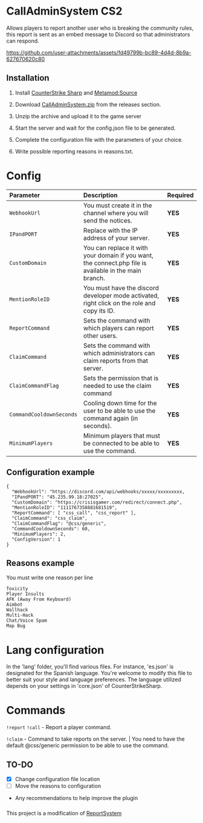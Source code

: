 # CallAdminSystem CS2
Allows players to report another user who is breaking the community rules, this report is sent as an embed message to Discord so that administrators can respond.

https://github.com/user-attachments/assets/fd49799b-bc89-4d4d-8b9a-627670620c80

## Installation
1. Install [CounterStrike Sharp](https://github.com/roflmuffin/CounterStrikeSharp) and [Metamod:Source](https://www.sourcemm.net/downloads.php/?branch=master)

2. Download [CallAdminSystem.zip](https://github.com/wiruwiru/CallAdminSystem-CS2/releases) from the releases section.

3. Unzip the archive and upload it to the game server

4. Start the server and wait for the config.json file to be generated.

5. Complete the configuration file with the parameters of your choice.

6. Write possible reporting reasons in reasons.txt.

# Config
| Parameter | Description | Required     |
| :------- | :------- | :------- |
| `WebhookUrl` | You must create it in the channel where you will send the notices. |**YES** |
| `IPandPORT` | Replace with the IP address of your server. |**YES** |
| `CustomDomain` | You can replace it with your domain if you want, the connect.php file is available in the main branch.  |**YES** |
| `MentionRoleID` | You must have the discord developer mode activated, right click on the role and copy its ID. |**YES** |
| `ReportCommand` | Sets the command with which players can report other users. |**YES** |
| `ClaimCommand` | Sets the command with which administrators can claim reports from that server. |**YES** |
| `ClaimCommandFlag` | Sets the permission that is needed to use the claim command |**YES** |
| `CommandCooldownSeconds` | Cooling down time for the user to be able to use the command again (in seconds). |**YES** |
| `MinimumPlayers` | Minimum players that must be connected to be able to use the command. |**YES** |

## Configuration example
```
{
  "WebhookUrl": "https://discord.com/api/webhooks/xxxxx/xxxxxxxxx,
  "IPandPORT": "45.235.99.18:27025",
  "CustomDomain": "https://crisisgamer.com/redirect/connect.php",
  "MentionRoleID": "1111767358881681519",
  "ReportCommand": [ "css_call", "css_report" ],
  "ClaimCommand": "css_claim",
  "ClaimCommandFlag": "@css/generic",
  "CommandCooldownSeconds": 60,
  "MinimumPlayers": 2,
  "ConfigVersion": 1
}
```

## Reasons example
You must write one reason per line
```
Toxicity
Player Insults
AFK (Away From Keyboard)
Aimbot
Wallhack
Multi-Hack
Chat/Voice Spam
Map Bug
```

# Lang configuration

In the 'lang' folder, you'll find various files. For instance, 'es.json' is designated for the Spanish language. You're welcome to modify this file to better suit your style and language preferences. The language utilized depends on your settings in 'core.json' of CounterStrikeSharp.

# Commands
`!report` `!call`  - Report a player command.

`!claim`  - Command to take reports on the server. | You need to have the default @css/generic permission to be able to use the command.

## TO-DO
- [x] Change configuration file location
- [ ] Move the reasons to configuration
- Any recommendations to help improve the plugin

###
This project is a modification of [ReportSystem](https://github.com/PhantomYopta/-Discord-cs2-ReportSystem)